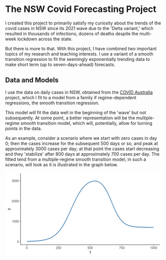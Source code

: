 # The NSW Covid Forecasting Project

I created this project to primarily satisfy my curiosity about the trends of the covid cases in NSW since its 2021 wave due to the 'Delta variant,' which resulted in thousands of infections, dozens of deaths despite the multi-week lockdown across the state. 

But there is more to that. With this project, I have combined two important topics of my research and teaching interests. I use a variant of a smooth transition regression to fit the seemingly exponentially trending data to make short term (up to seven-days-ahead) forecasts.

## Data and Models

I use the data on daily cases in NSW, obtained from the [COVID Australia](https://www.covidaustralia.com/) project, which I fit to a model from a family if regime-dependent regressions, the smooth transition regression. 

This model will fit the data well in the beginning of the 'wave' but not subsequently. At some point, a better representation will be the multiple-regime smooth transition model, which will, potentially, allow for turning points in the data.

As an example, consider a scenario where we start with zero cases in day 0; then the cases increase for the subsequent 500 days or so, and peak at approximately 3000 cases per day; at that point the cases start decreasing and they 'stabilize' after 800 days at approximately 700 cases per day. The fitted tend from a multiple-regime smooth transition model, in such a scenario, will look as it is illustrated in the graph below.

![](illustration.png)




